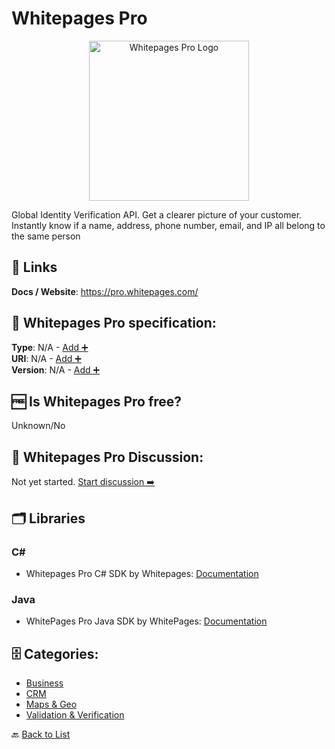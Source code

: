 # Whitepages Pro
<p align="center">
    <img width="256" src="https://raw.githubusercontent.com/apis-list/apis-list/main/apis/whitepages-pro/logo_256x256.png" alt="Whitepages Pro Logo"/>
</p>
Global Identity Verification API. Get a clearer picture of your customer. Instantly know if a name, address, phone number, email, and IP all belong to the same person

##  🔗 Links
**Docs / Website**: https://pro.whitepages.com/

## 🧬 Whitepages Pro specification:
**Type**: N/A - [Add ➕](https://github.com/apis-list/apis-list/edit/main/apis-list.yaml)  
**URI**: N/A - [Add ➕](https://github.com/apis-list/apis-list/edit/main/apis-list.yaml)  
**Version**: N/A - [Add ➕](https://github.com/apis-list/apis-list/edit/main/apis-list.yaml)

## 🆓 Is Whitepages Pro free?
 Unknown/No 

## 💬 Whitepages Pro Discussion:
Not yet started. [Start discussion ➡️](https://github.com/apis-list/apis-list/discussions/new)

## 🗂️ Libraries
### C#
- Whitepages Pro C# SDK by Whitepages: [Documentation](http://pro.whitepages.com/developer/libraries/c-sharp/)

### Java
- WhitePages Pro Java SDK by WhitePages: [Documentation](http://pro.whitepages.com/developer/libraries/java/)


## 🗄️ Categories:
- [Business](https://github.com/apis-list/apis-list#business-)
- [CRM](https://github.com/apis-list/apis-list#crm-)
- [Maps & Geo](https://github.com/apis-list/apis-list#maps--geo-)
- [Validation & Verification](https://github.com/apis-list/apis-list#validation--verification-)

🔙  [Back to List](https://github.com/apis-list/apis-list)
